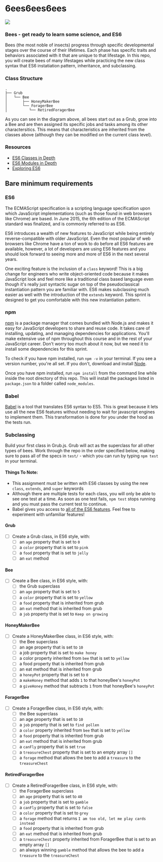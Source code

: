 # 6ees6ees6ees

![](http://i.imgur.com/qrLEV.gif)

### Bees - get ready to learn some science, and ES6

Bees (the most noble of insects) progress through specific developmental stages over the course of their lifetimes. Each phase has specific traits and behaviors associated with it that are unique to that lifestage. In this repo, you will create bees of many lifestages while practicing the new class syntax that ES6 instatiation pattern, inheritance, and subclassing.

### Class Structure

    .
    ├── Grub
    │   └── Bee
    │       ├── HoneyMakerBee
    │       └── ForagerBee
    │          └── RetiredForagerBee

As you can see in the diagram above, all bees start out as a Grub, grow into a Bee and are then assigned its specific jobs and tasks among its other charactersitics. This means that characteristics are inherited from the classes above (although they can be modified on the current class level).

### Resources
* [ES6 Classes in Depth](https://ponyfoo.com/articles/es6-classes-in-depth)
* [ES6 Modules in Depth](https://hacks.mozilla.org/2015/08/es6-in-depth-modules/)
* [Exploring ES6](http://exploringjs.com/es6/ch_classes.html)

## Bare minimum requirements

### ES6
The ECMAScript specification is a scripting language specification upon which JavaScript implementations (such as those found in web browsers like Chrome) are based. In June 2015, the 6th edition of the ECMAScript standard was finalized, and is commonly referred to as ES6.

ES6 introduces a wealth of new features to JavaScript while being entirely reverse-compatible with older JavaScript. Even the most popular of web browsers like Chrome have a ton of work to do before all ES6 features are available, however, a lot of developers are using ES6 features and you should look forward to seeing more and more of ES6 in the next several years.

One exciting feature is the inclusion of a `class` keyword! This is a big change for engineers who write object-oriented code because it makes JavaScript look and feel more like a traditional class based language even though it's really just syntactic sugar on top of the pseudoclassical instantiation pattern you are familiar with. ES6 makes subclassing much easier as well with the introduction of the `extends` keyword. This sprint is designed to get you comfortable with this new instantiation pattern.

### npm

[npm](https://www.npmjs.com/) is a package manager that comes bundled with Node.js and makes it easy for JavaScript developers to share and reuse code. It takes care of installing, updating, and managing dependencies for applications. You'll make extensive use of npm throughout this course and in the rest of your JavaScript career. Don't worry too much about it now, but we need it to install some dependencies for this sprint.

To check if you have npm installed, run `npm -v` in your terminal. If you see a version number, you're all set. If you don't, download and install [Node](https://nodejs.org/en/).

Once you have npm installed, run `npm install` from the command line while inside the root directory of this repo. This will install the packages listed in `package.json` to a folder called `node_modules`.

### Babel

[Babel](http://babeljs.io/) is a tool that translates ES6 syntax to ES5. This is great because it lets use all the new ES6 features without needing to wait for javascript engines to implement them. This transformation is done for you under the hood as the tests run.

### Subclassing

Build your first class in Grub.js. Grub will act as the superclass for all other types of bees. Work through the repo in the order specified below, making sure to pass all of the specs in `test/` - which you can run by typing `npm test` in your terminal.

#### Things To Note:
- This assignment must be written with ES6 classes by using the new `class`, `extends`, and `super` keywords
- Although there are multiple tests for each class, you will only be able to see one test at a time. As soon as one test fails, `npm test` stops running and you must pass the current test to continue.
- Babel gives you access to [all of the ES6 features](https://ponyfoo.com/articles/es6). Feel free to experiment with unfamiliar features!

#### Grub
- [ ] Create a Grub class, in ES6 style, with:
  - [ ] an `age` property that is set to `0`
  - [ ] a `color` property that is set to `pink`
  - [ ] a `food` property that is set to `jelly`
  - [ ] an `eat` method

#### Bee
- [ ] Create a Bee class, in ES6 style, with:
  - [ ] the Grub superclass
  - [ ] an `age` property that is set to `5`
  - [ ] a `color` property that is set to `yellow`
  - [ ] a `food` property that is inherited from grub
  - [ ] an `eat` method that is inherited from grub
  - [ ] a `job` property that is set to `Keep on growing`

#### HoneyMakerBee
- [ ] Create a HoneyMakerBee class, in ES6 style, with:
  - [ ] the Bee superclass
  - [ ] an age property that is set to `10`
  - [ ] a job property that is set to `make honey`
  - [ ] a color property inherited from `bee` that is set to `yellow`
  - [ ] a food property that is inherited from grub
  - [ ] an eat method that is inherited from grub
  - [ ] a `honeyPot` property that is set to `0`
  - [ ] a `makeHoney` method that adds `1` to that honeyBee's `honeyPot`
  - [ ] a `giveHoney` method that subtracts `1` from that honeyBee's `honeyPot`

#### ForagerBee
- [ ] Create a ForagerBee class, in ES6 style, with:
  - [ ] the Bee superclass
  - [ ] an age property that is set to `10`
  - [ ] a `job` property that is set to `find pollen`
  - [ ] a `color` property inherited from `bee` that is set to `yellow`
  - [ ] a `food` property that is inherited from grub
  - [ ] an `eat` method that is inherited from grub
  - [ ] a `canFly` property that is set `true`
  - [ ] a `treasureChest` property that is set to an empty array `[]`
  - [ ] a `forage` method that allows the bee to add a `treasure` to the `treasureChest`

#### RetiredForagerBee
- [ ] Create a RetiredForagerBee class, in ES6 style, with:
  - [ ] the ForagerBee superclass
  - [ ] an `age` property that is set to `40`
  - [ ] a `job` property that is set to `gamble`
  - [ ] a `canFly` property that is set to `false`
  - [ ] a `color` property that is set to `grey`
  - [ ] a `forage` method that returns `I am too old, let me play cards instead`
  - [ ] a `food` property that is inherited from grub
  - [ ] an `eat` method that is inherited from grub
  - [ ] a `treasureChest` property inherited from ForagerBee that is set to an empty array `[]`
  - [ ] an always winning `gamble` method that allows the bee to add a `treasure` to the `treasureChest`
